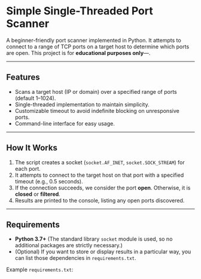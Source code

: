 # Simple Single-Threaded Port Scanner

A beginner-friendly port scanner implemented in Python. It attempts to connect to a range of TCP ports on a target host to determine which ports are open. This project is for **educational purposes only**—.

---

## Features

- Scans a target host (IP or domain) over a specified range of ports (default 1–1024).
- Single-threaded implementation to maintain simplicity.
- Customizable timeout to avoid indefinite blocking on unresponsive ports.
- Command-line interface for easy usage.

---

## How It Works

1. The script creates a socket (`socket.AF_INET`, `socket.SOCK_STREAM`) for each port.  
2. It attempts to connect to the target host on that port with a specified timeout (e.g., 0.5 seconds).  
3. If the connection succeeds, we consider the port **open**. Otherwise, it is **closed** or **filtered**.  
4. Results are printed to the console, listing any open ports discovered.

---

## Requirements

- **Python 3.7+** (The standard library `socket` module is used, so no additional packages are strictly necessary.)
- (Optional) If you want to store or display results in a particular way, you can list those dependencies in `requirements.txt`.

Example `requirements.txt`:
